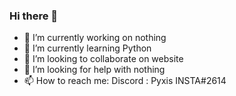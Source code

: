### Hi there 👋
- 🔭 I’m currently working on nothing
- 🌱 I’m currently learning Python
- 👯 I’m looking to collaborate on website
- 🤔 I’m looking for help with nothing
- 📫 How to reach me: Discord : Pyxis INSTA#2614
